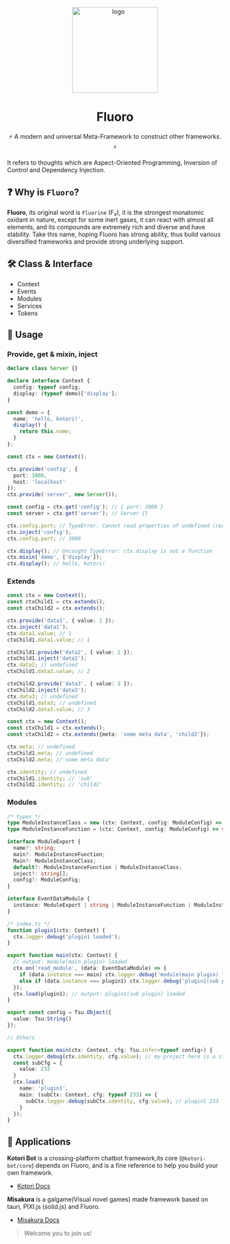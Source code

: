 <!-- markdownlint-disable -->

<div align="center">
<img src="https://kotori.js.org/fluoro.png" width="200px" height="200px" alt="logo"/>

# Fluoro

⚡ A modern and universal Meta-Framework to construct other frameworks. ⚡

</div>

<!-- markdownlint-enable -->

It refers to thoughts which are Aspect-Oriented Programming, Inversion of Control and Dependency Injection.

## ❓ Why is `Fluoro`?

**Fluoro**, its original word is `Fluorine` (F₂), it is the strongest monatomic oxidant in nature, except for some inert gases, it can react with almost all elements, and its compounds are extremely rich and diverse and have stability. Take this name, hoping Fluoro has strong ability, thus build various diversified frameworks and provide strong underlying support.

## 🛠️ Class & Interface

- Context
- Events
- Modules
- Services
- Tokens

## 🧊 Usage

### Provide, get & mixin, inject

```typescript
declare class Server {}

declare interface Context {
  config: typeof config;
  display: (typeof demo)['display'];
}

const demo = {
  name: 'hello, kotori!',
  display() {
    return this.name;
  }
};

const ctx = new Context();

ctx.provide('config', {
  port: 3000,
  host: 'localhost'
});
ctx.provide('server', new Server());

const config = ctx.get('config'); // { port: 3000 }
const server = ctx.get('server'); // Server {}

ctx.config.port; // TypeError: Cannot read properties of undefined (reading 'port')
ctx.inject('config');
ctx.config.port; // 3000

ctx.display(); // Uncaught TypeError: ctx.display is not a function
ctx.mixin('demo', ['display']);
ctx.display(); // hello, kotori!
```

### Extends

```typescript
const ctx = new Context();
const ctxChild1 = ctx.extends();
const ctxChild2 = ctx.extends();

ctx.provide('data1', { value: 1 });
ctx.inject('data1');
ctx.data1.value; // 1
ctxChild1.data1.value; // 1

ctxChild1.provide('data2', { value: 2 });
ctxChild1.inject('data2');
ctx.data2; // undefined
ctxChild1.data2.value; // 2

ctxChild2.provide('data3', { value: 3 });
ctxChild2.inject('data3');
ctx.data3; // undefined
ctxChild1.data3; // undefined
ctxChild2.data3.value; // 3

const ctx = new Context();
const ctxChild1 = ctx.extends();
const ctxChild2 = ctx.extends({meta: 'some meta data', 'child2'});

ctx.meta; // undefined
ctxChild1.meta; // undefined
ctxChild2.meta; //'some meta data'

ctx.identity; // undefined
ctxChild1.identity; // 'sub'
ctxChild2.identity; // 'child2'
```

### Modules

```typescript
/* types */
type ModuleInstanceClass = new (ctx: Context, config: ModuleConfig) => void;
type ModuleInstanceFunction = (ctx: Context, config: ModuleConfig) => void;

interface ModuleExport {
  name?: string;
  main?: ModuleInstanceFunction;
  Main?: ModuleInstanceClass;
  default?: ModuleInstanceFunction | ModuleInstanceClass;
  inject?: string[];
  config?: ModuleConfig;
}

interface EventDataModule {
  instance: ModuleExport | string | ModuleInstanceFunction | ModuleInstanceClass;
}

/* index.ts */
function plugin1(ctx: Context) {
  ctx.logger.debug('plugin1 loaded');
}

export function main(ctx: Context) {
  // output: module(main plugin) loaded
  ctx.on('read_module', (data: EventDataModule) => {
    if (data.instance === main) ctx.logger.debug('module(main plugin) loaded');
    else if (data.instance === plugin1) ctx.logger.debug('plugin1(sub plugin) loaded');
  });
  ctx.load(plugin1); // output: plugin1(sub plugin) loaded
}

export const config = Tsu.Object({
  value: Tsu.String()
});

// Others

export function main(ctx: Context, cfg: Tsu.infer<typeof config>) {
  ctx.logger.debug(ctx.identity, cfg.value); // my-project here is a string
  const subCfg = {
    value: 233
  }
  ctx.load({
    name: 'plugin1',
    main: (subCtx: Context, cfg: typeof 233) => {
      subCtx.logger.debug(subCtx.identity, cfg.value); // plugin1 233
    }
  });
}
```

## 📜 Applications

**Kotori Bot** is a crossing-platform chatbot framework,its core (`@kotori-bot/core`) depends on Fluoro,
and is a fine reference to help you build your own framework.

- [Kotori Docs](https://kotori.js.org/)

**Misakura** is a galgame(Visual novel games) made framework based on tauri, PIXI.js (solid.js) and Fluoro.

- [Misakura Docs](https://misakura.js.org/)

> Welcome you to join us!
